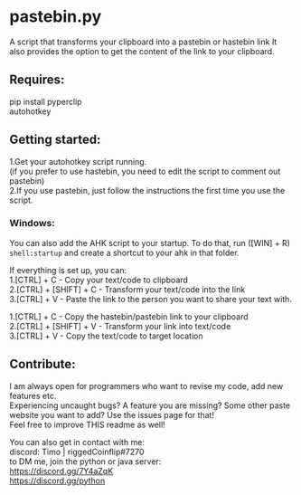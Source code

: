 # pastebin.py
A script that transforms your clipboard into a pastebin or hastebin link
It also provides the option to get the content of the link to your clipboard.

## Requires:  
pip install pyperclip  
autohotkey

## Getting started:  
1.Get your autohotkey script running.  
(if you prefer to use hastebin, you need to edit the script to comment out pastebin)  
2.If you use pastebin, just follow the instructions the first time you use the script.  

### Windows:  
You can also add the AHK script to your startup. To do that, run ([WIN] + R) `shell:startup` and create a shortcut to your ahk in that folder.

If everything is set up, you can:  
1.[CTRL] + C - Copy your text/code to clipboard  
2.[CTRL] + [SHIFT] + C - Transform your text/code into the link  
3.[CTRL] + V - Paste the link to the person you want to share your text with.  

1.[CTRL] + C - Copy the hastebin/pastebin link to your clipboard  
2.[CTRL] + [SHIFT] + V - Transform your link into text/code  
3.[CTRL] + V - Copy the text/code to target location  


## Contribute:  
I am always open for programmers who want to revise my code, add new features etc.  
Experiencing uncaught bugs? A feature you are missing? Some other paste website you want to add? Use the issues page for that!  
Feel free to improve THIS readme as well!

You can also get in contact with me:  
discord: Timo | riggedCoinflip#7270  
to DM me, join the python or java server:  
https://discord.gg/7Y4aZqK  
https://discord.gg/python  
